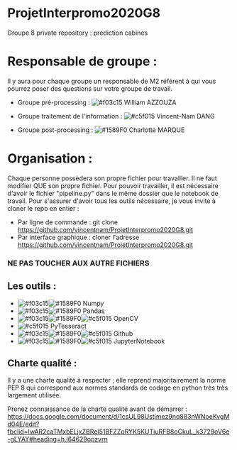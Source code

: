 # ProjetInterpromo2020G8
Groupe 8 private repository : prediction cabines


# Responsable de groupe : 
Il y aura pour chaque groupe un responsable de M2 référent à qui vous pourrez poser des questions sur votre groupe de travail.


- Groupe pré-processing : ![#f03c15](https://placehold.it/15/f03c15/000000?text=+) William AZZOUZA


- Groupe traitement de l'information : ![#c5f015](https://placehold.it/15/c5f015/000000?text=+) Vincent-Nam DANG


- Groupe post-processing :  ![#1589F0](https://placehold.it/15/1589F0/000000?text=+) Charlotte MARQUE

# Organisation : 
Chaque personne possèdera son propre fichier pour travailler. Il ne faut modifier QUE son propre fichier. 
Pour pouvoir travailler, il est nécessaire d'avoir le fichier "pipeline.py" dans le même dossier que le notebook de travail.
Pour s'assurer d'avoir tous les outils nécessaire, je vous invite à cloner le repo en entier : 
   - Par ligne de commande : git clone https://github.com/vincentnam/ProjetInterpromo2020G8.git
   - Par interface graphique : cloner l'adresse https://github.com/vincentnam/ProjetInterpromo2020G8.git


### NE PAS TOUCHER AUX AUTRE FICHIERS 



## Les outils : 

- ![#f03c15](https://placehold.it/15/f03c15/000000?text=+)![#1589F0](https://placehold.it/15/1589F0/000000?text=+)  Numpy
- ![#f03c15](https://placehold.it/15/f03c15/000000?text=+)![#1589F0](https://placehold.it/15/1589F0/000000?text=+)  Pandas
- ![#f03c15](https://placehold.it/15/f03c15/000000?text=+)![#1589F0](https://placehold.it/15/1589F0/000000?text=+)![#c5f015](https://placehold.it/15/c5f015/000000?text=+) OpenCV
- ![#c5f015](https://placehold.it/15/c5f015/000000?text=+) PyTesseract
- ![#f03c15](https://placehold.it/15/f03c15/000000?text=+)![#1589F0](https://placehold.it/15/1589F0/000000?text=+)![#c5f015](https://placehold.it/15/c5f015/000000?text=+) Github
- ![#f03c15](https://placehold.it/15/f03c15/000000?text=+)![#1589F0](https://placehold.it/15/1589F0/000000?text=+)![#c5f015](https://placehold.it/15/c5f015/000000?text=+) JupyterNotebook 


## Charte qualité : 
Il y a une charte qualité à respecter ; elle reprend majoritairement la norme PEP 8 qui correspond aux normes standards de codage en python très très largement utilisée.

Prenez connaissance de la charte qualité avant de démarrer : https://docs.google.com/document/d/1csUL98Ustjmez9nq883nWNoeKvgMd04E/edit?fbclid=IwAR2caTMxbELjxZBReI51BFZZoRYK5KUTiuRFB8oCkuL_k3729oV6e-gLYAY#heading=h.l64629opzvrn